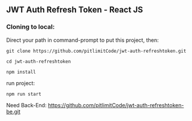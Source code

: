 ## JWT Auth Refresh Token - React JS

### Cloning to local:  
Direct your path in command-prompt to put this project, then:  
```
git clone https://github.com/pitlimitCode/jwt-auth-refreshtoken.git
```
```
cd jwt-auth-refreshtoken
```
```
npm install
```

run project:
```
npm run start
```

Need Back-End: https://github.com/pitlimitCode/jwt-auth-refreshtoken-be.git  
